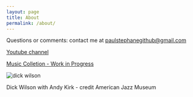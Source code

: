 ```yaml
---
layout: page
title: About
permalink: /about/
---
```

Questions or comments: contact me at paulstephanegithub@gmail.com

[Youtube channel](https://www.youtube.com/@stephanel.4555/videos)

[Music Colletion - Work in Progress](/collection.html)



![dick wilson](https://user-images.githubusercontent.com/33669641/224293905-0f27272c-66e7-4842-b94a-94531604ee17.png)

Dick Wilson with Andy Kirk - credit  American Jazz Museum
